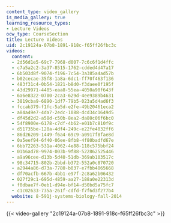```yaml
---
content_type: video_gallery
is_media_gallery: true
learning_resource_types:
- Lecture Videos
ocw_type: CourseSection
title: Lecture Videos
uid: 2c19124a-07b8-1891-918c-f65ff26fbc3c
videos:
  content:
  - 2d56d1e5-69c7-7968-d007-7c6c6f1d4ffc
  - c7a5a2c2-3a37-8515-1762-cdded4d47a17
  - 6b503d8f-9074-f196-7c54-3a385a4ad57b
  - b02cecae-35f8-1a8a-6dc1-ff70f463f136
  - 483f31c4-0b54-1821-b8d0-f3daee0f195f
  - 43d29971-4405-eaa8-55ea-4050a90f643f
  - 6a6e8322-0700-2ca3-629d-4ee9389b4631
  - 3819cba9-6890-1df7-79b5-023a5d4ad6f3
  - fccab379-f1fc-5a5d-e2fe-49b20461eca2
  - a84a49e7-4da7-2edc-1088-dcd34c1649d5
  - df45d2d2-a58d-c50b-8ea2-da80c06f6bc0
  - 54f8900e-6178-c7df-4b62-e01b7c810f9c
  - d51735be-128a-4df4-249c-e22fe4032ff6
  - 86d26209-1449-f6a4-69c9-a0917f8fae8d
  - 0a5eef94-6f40-06ee-8fb8-4f80badfd67e
  - 6bb72263-531a-4062-4e88-118c575bbf24
  - 01b6ad78-9974-003b-9f88-522862525446
  - a9a96cee-d13b-5d40-51db-369ab103517c
  - 98c34715-802b-2bbd-b372-552a0c870720
  - a2944a86-d73a-7780-b037-e7fbb4865668
  - df70acfb-667b-4bb1-e97f-2c8a62b06432
  - 027f29c1-695d-4859-aa27-188a0e22313d
  - f0dbae7f-0eb1-d94e-bf14-d50bd5a75fc7
  - c1c02633-735a-261f-cdfd-f7f6d3f277b4
  website: 8-591j-systems-biology-fall-2014
---
```



{{< video-gallery "2c19124a-07b8-1891-918c-f65ff26fbc3c" >}}


